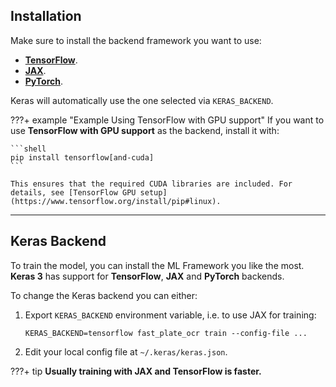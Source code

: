 ## Installation

Make sure to install the backend framework you want to use:

- [**TensorFlow**](https://www.tensorflow.org/install).
- [**JAX**](https://docs.jax.dev/en/latest/installation.html).
- [**PyTorch**](https://pytorch.org/get-started/locally/).

Keras will automatically use the one selected via `KERAS_BACKEND`.

???+ example "Example Using TensorFlow with GPU support"
    If you want to use **TensorFlow with GPU support** as the backend, install it with:

    ```shell
    pip install tensorflow[and-cuda]
    ```

    This ensures that the required CUDA libraries are included. For details, see [TensorFlow GPU setup](https://www.tensorflow.org/install/pip#linux).

---

## Keras Backend

To train the model, you can install the ML Framework you like the most. **Keras 3** has
support for **TensorFlow**, **JAX** and **PyTorch** backends.

To change the Keras backend you can either:

1. Export `KERAS_BACKEND` environment variable, i.e. to use JAX for training:
    ```shell
    KERAS_BACKEND=tensorflow fast_plate_ocr train --config-file ...
    ```
2. Edit your local config file at `~/.keras/keras.json`.

???+ tip
    **Usually training with JAX and TensorFlow is faster.**
